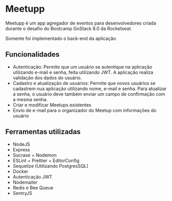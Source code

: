 # Meetupp

Meetupp é um app agregador de eventos para desenvolvedores criada durante o desafio do Bootcamp GoStack 8.0 da Rocketseat.

Somente foi implementado o back-end da aplicação

## Funcionalidades

- Autenticação: Permite que um usuário se autentique na aplicação utilizando e-mail e senha, feita utilizando JWT. A aplicação realiza validação dos dados do usuário.
- Cadastro e atualização de usuários: Permite que novos usuários se cadastrem nua aplicação utilizando nome, e-mail e senha.
Para atualizar a senha, o usuário deve também enviar um campo de confirmação com a mesma senha.
- Criar e modificar Meetups existentes
- Envio de e-mail para o organizador do Meetup com informações do usuário


## Ferramentas utilizadas

- NodeJS
- Express
- Sucrase + Nodemon
- ESLint + Prettier + EditorConfig
- Sequelize (Utilizando PostgresSQL)
- Docker
- Autenticação JWT
- Nodemailer
- Redis e Bee Queue
- SentryJS
